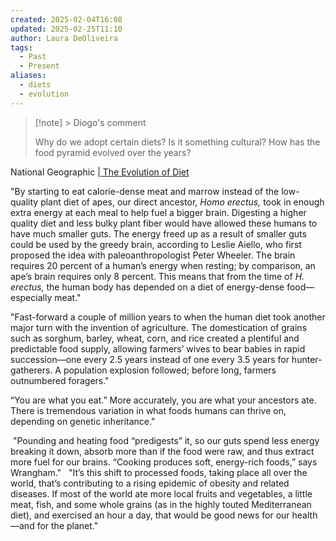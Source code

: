 ```yaml
---
created: 2025-02-04T16:08
updated: 2025-02-25T11:10
author: Laura DeOliveira
tags:
  - Past
  - Present
aliases:
  - diets
  - evolution
---
```

> [!note] > Diogo's comment
> 
>Why do we adopt certain diets? Is it something cultural? How has the food pyramid evolved over the years? 


National Geographic |[ The Evolution of Diet ](https://www.nationalgeographic.com/foodfeatures/evolution-of-diet/) 

"By starting to eat calorie-dense meat and marrow instead of the low-quality plant diet of apes, our direct ancestor, _Homo erectus,_ took in enough extra energy at each meal to help fuel a bigger brain. Digesting a higher quality diet and less bulky plant fiber would have allowed these humans to have much smaller guts. The energy freed up as a result of smaller guts could be used by the greedy brain, according to Leslie Aiello, who first proposed the idea with paleoanthropologist Peter Wheeler. The brain requires 20 percent of a human’s energy when resting; by comparison, an ape’s brain requires only 8 percent. This means that from the time of _H. erectus,_ the human body has depended on a diet of energy-dense food—especially meat."

"Fast-forward a couple of million years to when the human diet took another major turn with the invention of agriculture. The domestication of grains such as sorghum, barley, wheat, corn, and rice created a plentiful and predictable food supply, allowing farmers’ wives to bear babies in rapid succession—one every 2.5 years instead of one every 3.5 years for hunter-gatherers. A population explosion followed; before long, farmers outnumbered foragers."

“You are what you eat.” More accurately, you are what your ancestors ate. There is tremendous variation in what foods humans can thrive on, depending on genetic inheritance."

 "Pounding and heating food “predigests” it, so our guts spend less energy breaking it down, absorb more than if the food were raw, and thus extract more fuel for our brains. “Cooking produces soft, energy-rich foods,” says Wrangham."
 
"It’s this shift to processed foods, taking place all over the world, that’s contributing to a rising epidemic of obesity and related diseases. If most of the world ate more local fruits and vegetables, a little meat, fish, and some whole grains (as in the highly touted Mediterranean diet), and exercised an hour a day, that would be good news for our health—and for the planet."